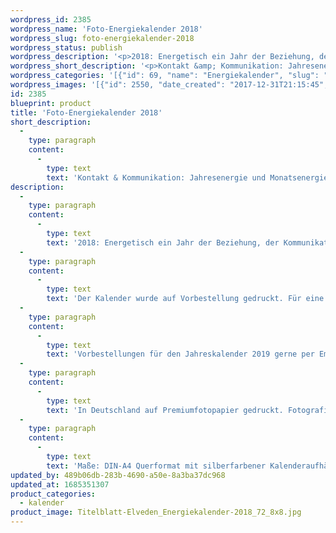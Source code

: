 ```yaml
---
wordpress_id: 2385
wordpress_name: 'Foto-Energiekalender 2018'
wordpress_slug: foto-energiekalender-2018
wordpress_status: publish
wordpress_description: '<p>2018: Energetisch ein Jahr der Beziehung, der Kommunikation und des wahrhaftigen Kontakts. Fragen die sich rund um den Austausch mit anderen drehen, sind neu auf Stimmigkeit zu prüfen.</p><p>Der Kalender wurde auf Vorbestellung gedruckt. Für eine 2. Auflage wenden Sie sich bitte direkt an uns <a href="https://my.feenbaum.de/kontakt/">gerne telefonisch oder per Email.</a></p><p>Vorbestellungen für den Jahreskalender 2019 gerne <a href="https://my.feenbaum.de/kontakt/">per Email</a> an den Verlag direkt.</p><p>In Deutschland auf Premiumfotopapier gedruckt. Fotografie &amp; Text: Claudia Lübbert<br />Maße: DIN-A4 Querformat mit silberfarbener Kalenderaufhängung.</p>'
wordpress_short_description: '<p>Kontakt &amp; Kommunikation: Jahresenergie und Monatsenergiethemen für das Jahr 2018.<br />Vorbestellungen 2019 ab sofort möglich: <a href="https://my.feenbaum.de/kontakt/">Email für Kalender 2019.</a></p>'
wordpress_categories: '[{"id": 69, "name": "Energiekalender", "slug": "kalender"}]'
wordpress_images: '[{"id": 2550, "date_created": "2017-12-31T21:15:45", "date_created_gmt": "2017-12-31T19:15:45", "date_modified": "2017-12-31T21:15:45", "date_modified_gmt": "2017-12-31T19:15:45", "src": "https://my.feenbaum.de/wp-content/uploads/2017/08/Titelblatt-Elveden_Energiekalender-2018_72_8x8.jpg", "name": "Titelblatt-Elveden_Energiekalender 2018_72_8x8", "alt": ""}, {"id": 2551, "date_created": "2017-12-31T21:16:04", "date_created_gmt": "2017-12-31T19:16:04", "date_modified": "2017-12-31T21:16:04", "date_modified_gmt": "2017-12-31T19:16:04", "src": "https://my.feenbaum.de/wp-content/uploads/2017/08/Janu-2018_Elveden-Energiekalender_72_8x8.jpg", "name": "Janu-2018_Elveden-Energiekalender_72_8x8", "alt": ""}, {"id": 2552, "date_created": "2017-12-31T21:16:09", "date_created_gmt": "2017-12-31T19:16:09", "date_modified": "2017-12-31T21:16:09", "date_modified_gmt": "2017-12-31T19:16:09", "src": "https://my.feenbaum.de/wp-content/uploads/2017/08/Febr-2018_Elveden-Energiekalender_72_8x8.jpg", "name": "Febr-2018_Elveden-Energiekalender_72_8x8", "alt": ""}, {"id": 2553, "date_created": "2017-12-31T21:16:15", "date_created_gmt": "2017-12-31T19:16:15", "date_modified": "2017-12-31T21:16:15", "date_modified_gmt": "2017-12-31T19:16:15", "src": "https://my.feenbaum.de/wp-content/uploads/2017/08/Maerz-2018_Elveden-Energiekalender_72_8x8.jpg", "name": "Maerz-2018_Elveden-Energiekalender_72_8x8", "alt": ""}, {"id": 2554, "date_created": "2017-12-31T21:16:20", "date_created_gmt": "2017-12-31T19:16:20", "date_modified": "2017-12-31T21:16:20", "date_modified_gmt": "2017-12-31T19:16:20", "src": "https://my.feenbaum.de/wp-content/uploads/2017/08/April-2018_Elveden-Energiekalender_72_8x8.jpg", "name": "April-2018_Elveden-Energiekalender_72_8x8", "alt": ""}, {"id": 2555, "date_created": "2017-12-31T21:16:25", "date_created_gmt": "2017-12-31T19:16:25", "date_modified": "2017-12-31T21:16:25", "date_modified_gmt": "2017-12-31T19:16:25", "src": "https://my.feenbaum.de/wp-content/uploads/2017/08/Mai-2018_Elveden-Energiekalender_72_8x8.jpg", "name": "Mai-2018_Elveden-Energiekalender_72_8x8", "alt": ""}, {"id": 2556, "date_created": "2017-12-31T21:16:29", "date_created_gmt": "2017-12-31T19:16:29", "date_modified": "2017-12-31T21:16:29", "date_modified_gmt": "2017-12-31T19:16:29", "src": "https://my.feenbaum.de/wp-content/uploads/2017/08/Juni-2018_Elveden-Energiekalender_72_8x8.jpg", "name": "Juni-2018_Elveden-Energiekalender_72_8x8", "alt": ""}, {"id": 2557, "date_created": "2017-12-31T21:16:33", "date_created_gmt": "2017-12-31T19:16:33", "date_modified": "2017-12-31T21:16:33", "date_modified_gmt": "2017-12-31T19:16:33", "src": "https://my.feenbaum.de/wp-content/uploads/2017/08/Juli-2018_Elveden-Energiekalender_72_8x8.jpg", "name": "Juli-2018_Elveden-Energiekalender_72_8x8", "alt": ""}]'
id: 2385
blueprint: product
title: 'Foto-Energiekalender 2018'
short_description:
  -
    type: paragraph
    content:
      -
        type: text
        text: 'Kontakt & Kommunikation: Jahresenergie und Monatsenergiethemen für das Jahr 2018.'
description:
  -
    type: paragraph
    content:
      -
        type: text
        text: '2018: Energetisch ein Jahr der Beziehung, der Kommunikation und des wahrhaftigen Kontakts. Fragen die sich rund um den Austausch mit anderen drehen, sind neu auf Stimmigkeit zu prüfen.'
  -
    type: paragraph
    content:
      -
        type: text
        text: 'Der Kalender wurde auf Vorbestellung gedruckt. Für eine 2. Auflage wenden Sie sich bitte direkt an uns gerne telefonisch oder per Email.'
  -
    type: paragraph
    content:
      -
        type: text
        text: 'Vorbestellungen für den Jahreskalender 2019 gerne per Email an den Verlag direkt.'
  -
    type: paragraph
    content:
      -
        type: text
        text: 'In Deutschland auf Premiumfotopapier gedruckt. Fotografie & Text: Claudia Lübbert'
  -
    type: paragraph
    content:
      -
        type: text
        text: 'Maße: DIN-A4 Querformat mit silberfarbener Kalenderaufhängung.'
updated_by: 489b06db-283b-4690-a50e-8a3ba37dc968
updated_at: 1685351307
product_categories:
  - kalender
product_image: Titelblatt-Elveden_Energiekalender-2018_72_8x8.jpg
---
```

